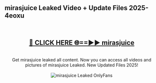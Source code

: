 <h2>mirasjuice Leaked Video + Update Files 2025- 4eoxu</h2>
<br>
<div align="center">
<h2><a href="https://libra.edu.pl?mirasjuice" rel="nofollow">🔴 CLICK HERE 🌐==►► mirasjuice</a></h2>
<br>
Get mirasjuice leaked all content. Now you can access all videos and pictures of mirasjuice Leaked. New Updated Files 2025!
<br>
<br>
<a href="https://libra.edu.pl?mirasjuice" rel="nofollow" data-target="animated-image.originalLink"><img src="https://i.ibb.co.com/WyWwxjT/player-gif2.gif" alt="mirasjuice Leaked OnlyFans" style="max-width: 100%; display: inline-block;" data-target="animated-image.originalImage"></a>
</div>
<br>